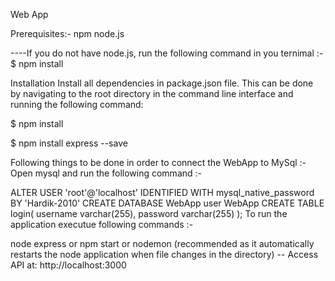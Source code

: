 Web App

Prerequisites:- npm node.js

----If you do not have node.js, run the following command in you ternimal :- $ npm install

Installation Install all dependencies in package.json file. This can be done by navigating to the root directory in the command line interface and running the following command:

$ npm install

$ npm install express --save

Following things to be done in order to connect the WebApp to MySql :- Open mysql and run the following command :-

ALTER USER 'root'@'localhost' IDENTIFIED WITH mysql_native_password BY 'Hardik-2010'
CREATE DATABASE WebApp
user WebApp
CREATE TABLE login( username varchar(255), password varchar(255) );
To run the application executue following commands :-

node express or
npm start or
nodemon (recommended as it automatically restarts the node application when file changes in the directory)
-- Access API at: http://localhost:3000 
